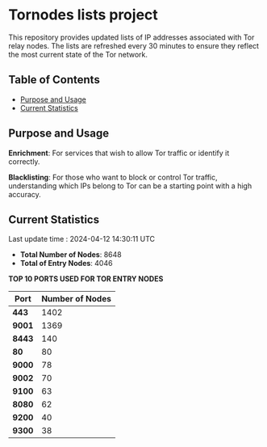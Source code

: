# Tornodes lists project

This repository provides updated lists of IP addresses associated with Tor relay nodes. The lists are refreshed every 30 minutes to ensure they reflect the most current state of the Tor network.

## Table of Contents

- [Purpose and Usage](#purpose-and-usage)
- [Current Statistics](#current-statistics)


## Purpose and Usage

**Enrichment**: For services that wish to allow Tor traffic or identify it correctly.

**Blacklisting**: For those who want to block or control Tor traffic, understanding which IPs belong to Tor can be a starting point with a high accuracy.

## Current Statistics

Last update time : 2024-04-12 14:30:11 UTC

- **Total Number of Nodes**: 8648
- **Total of Entry Nodes**: 4046

**TOP 10 PORTS USED FOR TOR ENTRY NODES**

| **Port** | **Number of Nodes** |
|------|-----------------|
| **443**   | 1402  |
| **9001**   | 1369  |
| **8443**   | 140  |
| **80**   | 80  |
| **9000**   | 78  |
| **9002**   | 70  |
| **9100**   | 63  |
| **8080**   | 62  |
| **9200**   | 40  |
| **9300**   | 38  |

